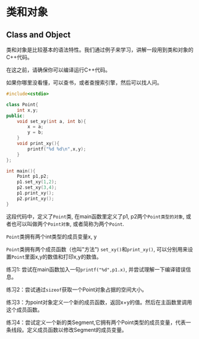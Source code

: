 # 类和对象 
## Class and Object

类和对象是比较基本的语法特性。我们通过例子来学习，讲解一段用到类和对象的C++代码。

在这之前，请确保你可以编译运行C++代码。

如果你哪里没看懂，可以查书，或者查搜索引擎，然后可以找人问。

```c++
#include<cstdio>

class Point{
    int x,y;
public:
    void set_xy(int a, int b){
        x = a;
        y = b;
    }
    void print_xy(){
        printf("%d %d\n",x,y);
    }
};

int main(){
    Point p1,p2;
    p1.set_xy(1,2);
    p2.set_xy(3,4);
    p1.print_xy();
    p2.print_xy();
}
```

这段代码中，定义了`Point`类, 在main函数里定义了p1, p2两个`Point类型的对象`, 或者也可以叫做两个`Point对象`, 或者简称为两个`Point`.

`Point`类拥有两个int类型的成员变量x, y

`Point`类拥有两个成员函数（也叫"方法") `set_xy()`和`print_xy()`, 可以分别用来设置`Point`里面x,y的数值和打印x,y的数值。

练习1: 尝试在main函数加入一句`printf("%d",p1.x)`, 并尝试理解一下编译错误信息。

练习2：尝试通过`sizeof`获取一个Point对象占据的空间大小。

练习3：为point对象定义一个新的成员函数，返回x+y的值。然后在主函数里调用这个成员函数。

练习4：尝试定义一个新的类Segment,它拥有两个Point类型的成员变量，代表一条线段。定义成员函数以修改Segment的成员变量。